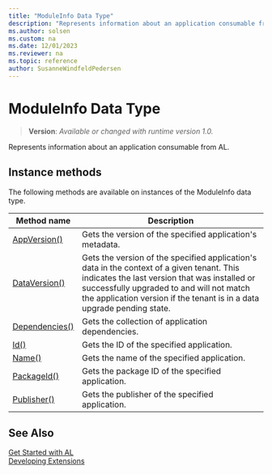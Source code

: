```yaml
---
title: "ModuleInfo Data Type"
description: "Represents information about an application consumable from AL."
ms.author: solsen
ms.custom: na
ms.date: 12/01/2023
ms.reviewer: na
ms.topic: reference
author: SusanneWindfeldPedersen
---
```

[//]: # (START>DO_NOT_EDIT)
[//]: # (IMPORTANT:Do not edit any of the content between here and the END>DO_NOT_EDIT.)
[//]: # (Any modifications should be made in the .xml files in the ModernDev repo.)
# ModuleInfo Data Type
> **Version**: _Available or changed with runtime version 1.0._

Represents information about an application consumable from AL.



## Instance methods
The following methods are available on instances of the ModuleInfo data type.

|Method name|Description|
|-----------|-----------|
|[AppVersion()](moduleinfo-appversion-method.md)|Gets the version of the specified application's metadata.|
|[DataVersion()](moduleinfo-dataversion-method.md)|Gets the version of the specified application's data in the context of a given tenant. This indicates the last version that was installed or successfully upgraded to and will not match the application version if the tenant is in a data upgrade pending state.|
|[Dependencies()](moduleinfo-dependencies-method.md)|Gets the collection of application dependencies.|
|[Id()](moduleinfo-id-method.md)|Gets the ID of the specified application.|
|[Name()](moduleinfo-name-method.md)|Gets the name of the specified application.|
|[PackageId()](moduleinfo-packageid-method.md)|Gets the package ID of the specified application.|
|[Publisher()](moduleinfo-publisher-method.md)|Gets the publisher of the specified application.|

[//]: # (IMPORTANT: END>DO_NOT_EDIT)
## See Also  
[Get Started with AL](../../devenv-get-started.md)  
[Developing Extensions](../../devenv-dev-overview.md)  